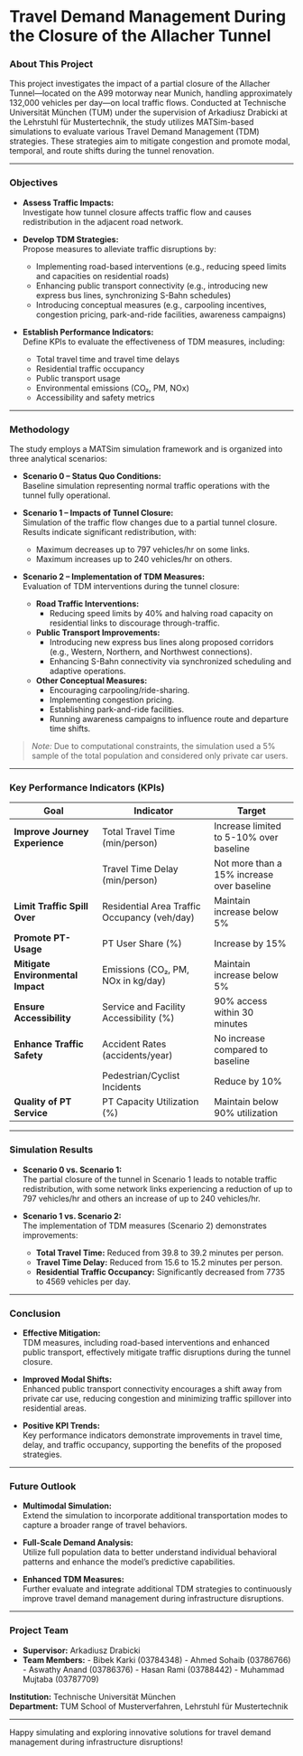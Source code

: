 # Travel Demand Management During the Closure of the Allacher Tunnel

### About This Project

This project investigates the impact of a partial closure of the Allacher Tunnel—located on the A99 motorway near Munich, handling approximately 132,000 vehicles per day—on local traffic flows. Conducted at Technische Universität München (TUM) under the supervision of Arkadiusz Drabicki at the Lehrstuhl für Mustertechnik, the study utilizes MATSim-based simulations to evaluate various Travel Demand Management (TDM) strategies. These strategies aim to mitigate congestion and promote modal, temporal, and route shifts during the tunnel renovation.

---

### Objectives

- **Assess Traffic Impacts:**  
  Investigate how tunnel closure affects traffic flow and causes redistribution in the adjacent road network.

- **Develop TDM Strategies:**  
  Propose measures to alleviate traffic disruptions by:
    - Implementing road-based interventions (e.g., reducing speed limits and capacities on residential roads)
    - Enhancing public transport connectivity (e.g., introducing new express bus lines, synchronizing S-Bahn schedules)
    - Introducing conceptual measures (e.g., carpooling incentives, congestion pricing, park-and-ride facilities, awareness campaigns)

- **Establish Performance Indicators:**  
  Define KPIs to evaluate the effectiveness of TDM measures, including:
    - Total travel time and travel time delays
    - Residential traffic occupancy
    - Public transport usage
    - Environmental emissions (CO₂, PM, NOx)
    - Accessibility and safety metrics

---

### Methodology

The study employs a MATSim simulation framework and is organized into three analytical scenarios:

- **Scenario 0 – Status Quo Conditions:**  
  Baseline simulation representing normal traffic operations with the tunnel fully operational.

- **Scenario 1 – Impacts of Tunnel Closure:**  
  Simulation of the traffic flow changes due to a partial tunnel closure. Results indicate significant redistribution, with:
    - Maximum decreases up to 797 vehicles/hr on some links.
    - Maximum increases up to 240 vehicles/hr on others.

- **Scenario 2 – Implementation of TDM Measures:**  
  Evaluation of TDM interventions during the tunnel closure:
    - **Road Traffic Interventions:**
        - Reducing speed limits by 40% and halving road capacity on residential links to discourage through-traffic.
    - **Public Transport Improvements:**
        - Introducing new express bus lines along proposed corridors (e.g., Western, Northern, and Northwest connections).
        - Enhancing S-Bahn connectivity via synchronized scheduling and adaptive operations.
    - **Other Conceptual Measures:**
        - Encouraging carpooling/ride-sharing.
        - Implementing congestion pricing.
        - Establishing park-and-ride facilities.
        - Running awareness campaigns to influence route and departure time shifts.

> *Note:* Due to computational constraints, the simulation used a 5% sample of the total population and considered only private car users.

---

### Key Performance Indicators (KPIs)

| **Goal**                      | **Indicator**                              | **Target**                                   |
|-------------------------------|--------------------------------------------|----------------------------------------------|
| **Improve Journey Experience**| Total Travel Time (min/person)             | Increase limited to 5-10% over baseline      |
|                               | Travel Time Delay (min/person)             | Not more than a 15% increase over baseline   |
| **Limit Traffic Spill Over**  | Residential Area Traffic Occupancy (veh/day)| Maintain increase below 5%                   |
| **Promote PT-Usage**          | PT User Share (%)                          | Increase by 15%                              |
| **Mitigate Environmental Impact** | Emissions (CO₂, PM, NOx in kg/day)      | Maintain increase below 5%                   |
| **Ensure Accessibility**      | Service and Facility Accessibility (%)     | 90% access within 30 minutes                 |
| **Enhance Traffic Safety**    | Accident Rates (accidents/year)            | No increase compared to baseline             |
|                               | Pedestrian/Cyclist Incidents               | Reduce by 10%                                |
| **Quality of PT Service**     | PT Capacity Utilization (%)                | Maintain below 90% utilization               |

---

### Simulation Results

- **Scenario 0 vs. Scenario 1:**  
  The partial closure of the tunnel in Scenario 1 leads to notable traffic redistribution, with some network links experiencing a reduction of up to 797 vehicles/hr and others an increase of up to 240 vehicles/hr.

- **Scenario 1 vs. Scenario 2:**  
  The implementation of TDM measures (Scenario 2) demonstrates improvements:
    - **Total Travel Time:** Reduced from 39.8 to 39.2 minutes per person.
    - **Travel Time Delay:** Reduced from 15.6 to 15.2 minutes per person.
    - **Residential Traffic Occupancy:** Significantly decreased from 7735 to 4569 vehicles per day.

---

### Conclusion

- **Effective Mitigation:**  
  TDM measures, including road-based interventions and enhanced public transport, effectively mitigate traffic disruptions during the tunnel closure.

- **Improved Modal Shifts:**  
  Enhanced public transport connectivity encourages a shift away from private car use, reducing congestion and minimizing traffic spillover into residential areas.

- **Positive KPI Trends:**  
  Key performance indicators demonstrate improvements in travel time, delay, and traffic occupancy, supporting the benefits of the proposed strategies.

---

### Future Outlook

- **Multimodal Simulation:**  
  Extend the simulation to incorporate additional transportation modes to capture a broader range of travel behaviors.

- **Full-Scale Demand Analysis:**  
  Utilize full population data to better understand individual behavioral patterns and enhance the model’s predictive capabilities.

- **Enhanced TDM Measures:**  
  Further evaluate and integrate additional TDM strategies to continuously improve travel demand management during infrastructure disruptions.

---

### Project Team

- **Supervisor:** Arkadiusz Drabicki
- **Team Members:**
      - Bibek Karki (03784348)
      - Ahmed Sohaib (03786766)
      - Aswathy Anand (03786376)
      - Hasan Rami (03788442)
      - Muhammad Mujtaba (03787709)

**Institution:** Technische Universität München  
**Department:** TUM School of Musterverfahren, Lehrstuhl für Mustertechnik

---

Happy simulating and exploring innovative solutions for travel demand management during infrastructure disruptions!
